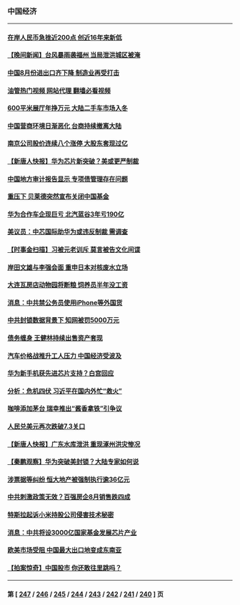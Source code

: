 ### 中国经济
---
#### [在岸人民币急挫近200点 创近16年来新低](../../pages/ncid283/n14068734.md?09072045) 
#### [【晚间新闻】台风暴雨袭福州 当局泄洪城区被淹](../../pages/ncid283/n14068310.md?09072045) 
#### [中国8月份进出口齐下降 制造业再受打击](../../pages/ncid283/n14068638.md?09072045) 
#### [油管热门视频 网站代理 翻墙必看视频](http://138.2.39.72:81/youtube.html?epic-marker?09072045)
#### [600平米展厅年挣万元 大陆二手车市场入冬](../../pages/ncid283/n14068431.md?09072045) 
#### [中国营商环境日渐恶化 台商持续撤离大陆](../../pages/ncid283/n14068029.md?09072045) 
#### [南京公司股价连续八个涨停 大股东套现过亿](../../pages/ncid283/n14068385.md?09072045) 
#### [【新唐人快报】华为芯片新突破？美或更严制裁](../../pages/ncid283/n14068306.md?09072045) 
#### [中国地方审计报告显示 专项债管理存在问题](../../pages/ncid283/n14068311.md?09072045) 
#### [重压下 贝莱德突然宣布关闭中国基金](../../pages/ncid283/n14068308.md?09072045) 
#### [华为合作车企现巨亏 北汽蓝谷3年亏190亿](../../pages/ncid283/n14067726.md?09072045) 
#### [美议员：中芯国际助华为或违反制裁 需调查](../../pages/ncid283/n14068241.md?09072045) 
#### [【时事金扫描】习被元老训斥 莫言被告文化间谍](../../pages/ncid283/n14068232.md?09072045) 
#### [岸田文雄与李强会面 重申日本对核废水立场](../../pages/ncid283/n14068268.md?09072045) 
#### [大连瓦房店动物园将断粮 饲养员半年没工资](../../pages/ncid283/n14068028.md?09072045) 
#### [消息：中共禁公务员使用iPhone等外国货](../../pages/ncid283/n14068221.md?09072045) 
#### [中共封锁数据背景下 知网被罚5000万元](../../pages/ncid283/n14068075.md?09072045) 
#### [债务缠身 王健林持续出售资产套现](../../pages/ncid283/n14067874.md?09072045) 
#### [汽车价格战推升工人压力 中国经济受波及](../../pages/ncid283/n14067694.md?09072045) 
#### [华为新手机获先进芯片支持？白宫回应](../../pages/ncid283/n14067867.md?09072045) 
#### [分析：危机四伏 习近平在国内外忙“救火”](../../pages/ncid283/n14067872.md?09072045) 
#### [咖啡添加茅台 瑞幸推出“酱香拿铁”引争议](../../pages/ncid283/n14067800.md?09072045) 
#### [人民兑美元再次跌破7.3关口](../../pages/ncid283/n14067728.md?09072045) 
#### [【新唐人快报】广东水库泄洪 重现涿州洪灾惨况](../../pages/ncid283/n14067720.md?09072045) 
#### [【秦鹏观察】华为突破美封锁？大陆专家如何说](../../pages/ncid283/n14067646.md?09072045) 
#### [涉票据等纠纷 恒大地产被强制执行逾36亿元](../../pages/ncid283/n14067711.md?09072045) 
#### [中共刺激政策无效？百强房企8月销售跌四成](../../pages/ncid283/n14067669.md?09072045) 
#### [特斯拉起诉小米持股公司侵害技术秘密](../../pages/ncid283/n14067713.md?09072045) 
#### [消息：中共将设3000亿国家基金发展芯片产业](../../pages/ncid283/n14067630.md?09072045) 
#### [欧美市场受阻 中国最大出口地变成东南亚](../../pages/ncid283/n14067664.md?09072045) 
#### [【拍案惊奇】中国股市 你还敢往里跳吗？](../../pages/ncid283/n14067602.md?09072045) 

---
#### 第 [ [247](./247.md?09072045) / [246](./246.md?09072045) / [245](./245.md?09072045) / [244](./244.md?09072045) / [243](./243.md?09072045) / [242](./242.md?09072045) / [241](./241.md?09072045) / [240](./240.md?09072045) ] 页
